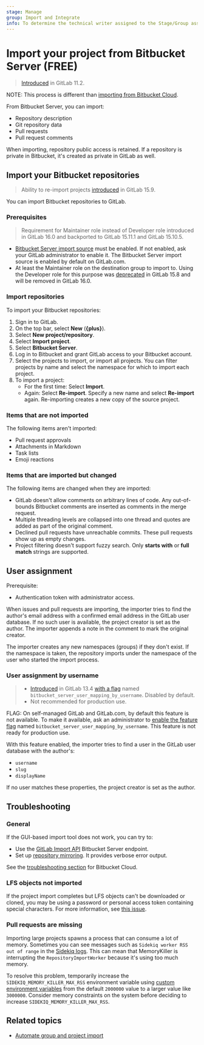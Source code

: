 ```yaml
---
stage: Manage
group: Import and Integrate
info: To determine the technical writer assigned to the Stage/Group associated with this page, see https://about.gitlab.com/handbook/product/ux/technical-writing/#assignments
---
```


# Import your project from Bitbucket Server **(FREE)**

> [Introduced](https://gitlab.com/gitlab-org/gitlab-foss/-/merge_requests/20164) in GitLab 11.2.

NOTE:
This process is different than [importing from Bitbucket Cloud](bitbucket.md).

From Bitbucket Server, you can import:

- Repository description
- Git repository data
- Pull requests
- Pull request comments

When importing, repository public access is retained. If a repository is private in Bitbucket, it's
created as private in GitLab as well.

## Import your Bitbucket repositories

> Ability to re-import projects [introduced](https://gitlab.com/gitlab-org/gitlab/-/issues/23905) in GitLab 15.9.

You can import Bitbucket repositories to GitLab.

### Prerequisites

> Requirement for Maintainer role instead of Developer role introduced in GitLab 16.0 and backported to GitLab 15.11.1 and GitLab 15.10.5.

- [Bitbucket Server import source](../../admin_area/settings/visibility_and_access_controls.md#configure-allowed-import-sources)
  must be enabled. If not enabled, ask your GitLab administrator to enable it. The Bitbucket Server import source is enabled
  by default on GitLab.com.
- At least the Maintainer role on the destination group to import to. Using the Developer role for this purpose was
  [deprecated](https://gitlab.com/gitlab-org/gitlab/-/issues/387891) in GitLab 15.8 and will be removed in GitLab 16.0.

### Import repositories

To import your Bitbucket repositories:

1. Sign in to GitLab.
1. On the top bar, select **New** (**{plus}**).
1. Select **New project/repository**.
1. Select **Import project**.
1. Select **Bitbucket Server**.
1. Log in to Bitbucket and grant GitLab access to your Bitbucket account.
1. Select the projects to import, or import all projects. You can filter projects by name and select
   the namespace for which to import each project.
1. To import a project:
   - For the first time: Select **Import**.
   - Again: Select **Re-import**. Specify a new name and select **Re-import** again. Re-importing creates a new copy of the source project.

### Items that are not imported

The following items aren't imported:

- Pull request approvals
- Attachments in Markdown
- Task lists
- Emoji reactions

### Items that are imported but changed

The following items are changed when they are imported:

- GitLab doesn't allow comments on arbitrary lines of code. Any out-of-bounds Bitbucket comments are
  inserted as comments in the merge request.
- Multiple threading levels are collapsed into one thread and
  quotes are added as part of the original comment.
- Declined pull requests have unreachable commits. These pull requests show up as empty changes.
- Project filtering doesn't support fuzzy search. Only **starts with** or **full match** strings are
  supported.

## User assignment

Prerequisite:

- Authentication token with administrator access.

When issues and pull requests are importing, the importer tries to find the author's email address
with a confirmed email address in the GitLab user database. If no such user is available, the
project creator is set as the author. The importer appends a note in the comment to mark the
original creator.

The importer creates any new namespaces (groups) if they don't exist. If the namespace is taken, the
repository imports under the namespace of the user who started the import process.

### User assignment by username

> - [Introduced](https://gitlab.com/gitlab-org/gitlab/-/issues/218609) in GitLab 13.4 [with a flag](../../../administration/feature_flags.md) named `bitbucket_server_user_mapping_by_username`. Disabled by default.
> - Not recommended for production use.

FLAG:
On self-managed GitLab and GitLab.com, by default this feature is not available. To make it
available, ask an administrator to [enable the feature flag](../../../administration/feature_flags.md)
named `bitbucket_server_user_mapping_by_username`. This feature is not ready for production use.

With this feature enabled, the importer tries to find a user in the GitLab user database with the
author's:

- `username`
- `slug`
- `displayName`

If no user matches these properties, the project creator is set as the author.

## Troubleshooting

### General

If the GUI-based import tool does not work, you can try to:

- Use the [GitLab Import API](../../../api/import.md#import-repository-from-bitbucket-server)
  Bitbucket Server endpoint.
- Set up [repository mirroring](../repository/mirror/index.md).
  It provides verbose error output.

See the [troubleshooting section](bitbucket.md#troubleshooting)
for Bitbucket Cloud.

### LFS objects not imported

If the project import completes but LFS objects can't be downloaded or cloned, you may be using a
password or personal access token containing special characters. For more information, see
[this issue](https://gitlab.com/gitlab-org/gitlab/-/issues/337769).

### Pull requests are missing

Importing large projects spawns a process that can consume a lot of memory. Sometimes you can see messages such as `Sidekiq worker RSS out of range` in the
[Sidekiq logs](../../../administration/logs/index.md#sidekiq-logs). This can mean that MemoryKiller is interrupting the `RepositoryImportWorker` because it's using
too much memory.

To resolve this problem, temporarily increase the `SIDEKIQ_MEMORY_KILLER_MAX_RSS` environment variable using
[custom environment variables](https://docs.gitlab.com/omnibus/settings/environment-variables.html) from the default `2000000` value to a larger value like `3000000`.
Consider memory constraints on the system before deciding to increase `SIDEKIQ_MEMORY_KILLER_MAX_RSS`.

## Related topics

- [Automate group and project import](index.md#automate-group-and-project-import)
